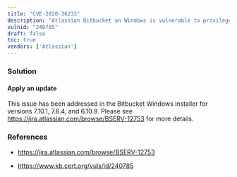 ```yaml
---
title: "CVE-2020-36233"
description: "Atlassian Bitbucket on Windows is vulnerable to privilege escalation due to weak ACLs"
vulnid: "240785"
draft: false
toc: true
vendors: ['Atlassian']
---
```

### Solution

#### Apply an update

This issue has been addressed in the Bitbucket Windows installer for versions 7.10.1, 7.6.4, and 6.10.9. Please see https://jira.atlassian.com/browse/BSERV-12753 for more details.

### References

* <https://jira.atlassian.com/browse/BSERV-12753>

* <https://www.kb.cert.org/vuls/id/240785>